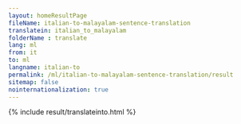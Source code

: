 ```yaml
---
layout: homeResultPage
fileName: italian-to-malayalam-sentence-translation
translatein: italian_to_malayalam
folderName : translate
lang: ml
from: it
to: ml
langname: italian-to
permalink: /ml/italian-to-malayalam-sentence-translation/result
sitemap: false
nointernationalization: true
---
```

{% include result/translateinto.html %}

<script src="/js/result/translation.js" data-foldername="{{page.folderName}}" data-lang="{{page.lang}}"></script>

